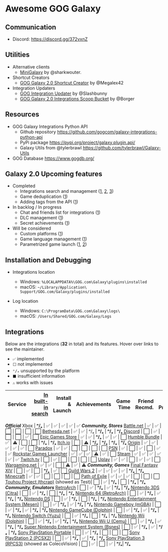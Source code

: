 # Awesome GOG Galaxy

## Communication
* Discord: https://discord.gg/372vxnZ

## Utilities

* Alternative clients
   * [MiniGalaxy](https://github.com/sharkwouter/minigalaxy) by @sharkwouter.
* Shortcut Creators
   * [GOG Galaxy 2.0 Shortcut Creator](https://github.com/Megalex42/GOG-Galaxy-2.0-Shortcut-Creator) by @Megalex42
* Integration Updaters
   * [GOG Integration Updater](https://github.com/Slashbunny/gog-galaxy-plugin-downloader) by @Slashbunny
   * [GOG Galaxy 2.0 Integrations Scoop Bucket](https://github.com/borger/scoop-galaxy-integrations) by @Borger

## Resources
* GOG Galaxy Integrations Python API
   * Github repository https://github.com/gogcom/galaxy-integrations-python-api
   * PyPi package https://pypi.org/project/galaxy.plugin.api/
   * Galaxy Utils from @tylerbrawl https://github.com/tylerbrawl/Galaxy-Utils
 * GOG Database https://www.gogdb.org/

## Galaxy 2.0 Upcoming features

* Completed
  * Integrations search and management ([1](https://github.com/gogcom/galaxy-integrations-python-api/issues/20#issuecomment-511233784), [2](https://github.com/gogcom/galaxy-integrations-python-api/issues/49#issuecomment-522331088), [3](https://www.resetera.com/threads/gog-galaxy-2-0-is-a-game-changer.139162/page-3#post-24918760))
  * Game deduplication ([1](https://www.reddit.com/r/gog/comments/d5gzld/i_hope_we_can_get_a_better_solution_for/f0m2cb9/))
  * Adding tags from the API ([1](https://github.com/gogcom/galaxy-integrations-python-api/issues/49#issuecomment-522331088))
* In backlog / In progress
  * Chat and friends list for integrations ([1](https://github.com/gogcom/galaxy-integrations-python-api/commit/223adf6a384c438552be697467c9495dc591c448#commitcomment-34429833))
  * DLC management ([1](https://github.com/gogcom/galaxy-integrations-python-api/issues/23#issuecomment-512730026))
  * Secret achievements ([1](https://github.com/gogcom/galaxy-integrations-python-api/issues/63#issuecomment-532543083))
* Will be considered
  * Custom platforms ([1](https://github.com/gogcom/galaxy-integrations-python-api/issues/66#issuecomment-532571531))
  * Game language management ([1](https://github.com/gogcom/galaxy-integrations-python-api/issues/8#issuecomment-510074658))
  * Parametrized game launch ([1](https://github.com/gogcom/galaxy-integrations-python-api/issues/52#issuecomment-523540588), [2](https://www.reddit.com/r/gog/comments/d43ab3/suggestion_gog_galaxy_20_mark_games_owned/f0ezmkc/))

## Installation and Debugging

* Integrations location
   * Windows: `%LOCALAPPDATA%\GOG.com\Galaxy\plugins\installed`
   * macOS: `~/Library/Application\ Support/GOG.com/Galaxy/plugins/installed`

* Log location
   * Windows: `C:\ProgramData\GOG.com\Galaxy\logs\`
   * macOS: `/Users/Shared/GOG.com/Galaxy/Logs`

## Integrations
Below are the integrations (**32** in total) and its features. Hover over links to see the maintainer.
* `✅` implemented
* `⬜` not implemented
* `ⁿ/ₐ` unsupported by the platform
* `⬛` insufficient information
* `⚠` works with issues


Service                                           | [In built-in search][fog] | Install & Launch | Achievements | Game Time | Friend Recmd. | Friend Presence
------------------------------------------------- | --: | ---------------: | -----------: | --------: | ------------: | ---------------:
***Official***
Xbox                                              | **ⁿ/ₐ**  | ✅               | ✅           | ✅       | ✅           | ✅
***Community, Stores***
[Battle.net][battlenet]                           | ✅  | ✅               | ⬜           | ⬜       | ⬜           | ⬜
[Bethesda.net][bethesda]                          | ✅  | ✅               | ⁿ/ₐ           | **ⁿ/ₐ**       | **ⁿ/ₐ**           | **ⁿ/ₐ**
[Discord][discord]                                | ⬜  | ✅               | ⬜           | ⬜       | ✅           | ⬜
[Epic Games Store][epic]                          | ✅  | ✅               | **ⁿ/ₐ**           | ✅       | ✅           | ⬜
[Humble Bundle][humble]                           | ✅  | ⚠                | ⬜           | ⬜       | **ⁿ/ₐ**           | **ⁿ/ₐ**
[Itch.io][itch]                                   | ⬜  | ⚠                | **ⁿ/ₐ**           | **ⁿ/ₐ**       | **ⁿ/ₐ**           | **ⁿ/ₐ**
[Origin][origin]                                  | ✅  | ✅               | ✅           | ✅       | ✅           | ⬜
[Paradox][paradox]                                | ✅  | ✅               | ⬜           | ⬜       | ⬜           | ⬜
[PSN][psn]                                        | ✅  | ⬜               | ✅           | ⬜       | ✅           | ✅
[Rockstar Games Launcher][rockstar]               | ✅  | ✅               | ✅           | ⚠        | ✅           | ⬜
[Steam][steam]                                    | ✅  | ✅               | ✅           | ✅       | ✅           | ✅
[Twitch.tv][twitch]                               | ⬜  | ✅               | ⬜           | ⬜       | ⬜           | ⬜
[Uplay][uplay]                                    | ✅  | ✅               | ⬜           | ✅       | ✅           | ⬜
[Wargaming.net][wargaming]                        | ✅  | ✅               | ⬜           | ⚠        | ✅           | ⚠
***Community, Games***
[Final Fantasy XIV][ffxiv]                        | ⬜  | ✅               | ⬜           | **ⁿ/ₐ**       | ✅           | ⬜
[Guild Wars 2][gw2]                               | ✅  | ✅               | ✅           | ✅       | **ⁿ/ₐ**           | **ⁿ/ₐ**
[Minecraft][minecraft]                            | ✅  | ✅               | ⬜           | ⬜       | ⬜           | ⬜
[Path of Exile][pathofexile]                      | ✅  | ✅               | ✅           | ⬜       | ⬜           | ⬜
[Touhou Project (thcrap)][touhou] (showed as Test)| ⬜  | ✅               | **ⁿ/ₐ**           | ⬜       | **ⁿ/ₐ**           | **ⁿ/ₐ**
***Community, Emulators***
[RetroArch][retroarch]                            | ⬜  | ✅               | **ⁿ/ₐ**           | ✅       | **ⁿ/ₐ**           | **ⁿ/ₐ**
[Nintendo 3DS (Citra)][3ds]                       | ⬜  | ✅               | **ⁿ/ₐ**           | ⬜       | **ⁿ/ₐ**           | **ⁿ/ₐ**
[Nintendo 64 (RetroArch)][n64]                    | ⬜  | ✅               | **ⁿ/ₐ**           | ✅       | **ⁿ/ₐ**           | **ⁿ/ₐ**
[Nintendo DS][nds]                                | ⬜  | ✅               | **ⁿ/ₐ**           | ⬜       | **ⁿ/ₐ**           | **ⁿ/ₐ**
[Nintendo Entertainment System (Mesen)][nes]      | ⬜  | ✅               | **ⁿ/ₐ**           | ✅       | **ⁿ/ₐ**           | **ⁿ/ₐ**
[Nintendo Gameboy (mGBA)][gameboy]                | ⬜  | ✅               | **ⁿ/ₐ**           | ✅       | **ⁿ/ₐ**           | **ⁿ/ₐ**
[Nintendo GameCube (Dolphin)][ncube]              | ⬜  | ✅               | **ⁿ/ₐ**           | ✅       | **ⁿ/ₐ**           | **ⁿ/ₐ**
[Nintendo Switch (Yuzu)][nswitch]                 | ⬜  | ✅               | **ⁿ/ₐ**           | ⬜       | **ⁿ/ₐ**           | **ⁿ/ₐ**
[Nintendo Wii (Dolphin)][nwii]                    | ⬜  | ✅               | **ⁿ/ₐ**           | ✅       | **ⁿ/ₐ**           | **ⁿ/ₐ**
[Nintendo Wii U (Cemu)][nwiiu]                    | ⬜  | ✅               | **ⁿ/ₐ**           | ✅       | **ⁿ/ₐ**           | **ⁿ/ₐ**
[Super Nintendo Entertainment System (Bsnes)][snes] | ⬜  | ✅               | **ⁿ/ₐ**           | ✅       | **ⁿ/ₐ**           | **ⁿ/ₐ**
[Sony PlayStation Portable][psp]                  | ⬜  | ✅               | **ⁿ/ₐ**           | ⬜       | ⬜           | ⬜
[Sony PlayStation 2 (PCSX2)][ps2]                 | ⬜  | ✅               | **ⁿ/ₐ**           | ✅       | **ⁿ/ₐ**           | **ⁿ/ₐ**
[Sony PlayStation 3 (RPCS3)][ps3] (showed as ColecoVision) | ⬜  | ✅               | ⬜           | ✅       | **ⁿ/ₐ**| **ⁿ/ₐ**

[fog]: https://github.com/FriendsOfGalaxy "Friends of Galaxy"
[epic]: https://github.com/FriendsOfGalaxy/galaxy-integration-epic "Friends of Galaxy"
[origin]: https://github.com/FriendsOfGalaxy/galaxy-integration-origin "Friends of Galaxy"
[psn]: https://github.com/FriendsOfGalaxy/galaxy-integration-psn "Friends of Galaxy"
[steam]: https://github.com/FriendsOfGalaxy/galaxy-integration-steam "Friends of Galaxy"
[uplay]: https://github.com/FriendsOfGalaxy/galaxy-integration-uplay "Friends of Galaxy"
[paradox]: https://github.com/FriendsOfGalaxy/galaxy-integration-paradox "Friends of Galaxy"

[battlenet]: https://github.com/bartok765/galaxy_blizzard_plugin "Maintained by @bartok765"
[bethesda]: https://github.com/TouwaStar/Galaxy_Plugin_Bethesda "Maintainted by @TouwaStar"
[ffxiv]: https://github.com/RZetko/galaxy-integration-ffxiv "Maintainted by @RZetko"
[gw2]: https://github.com/Mixaill/galaxy-integration-gw2 "Maintainted by @Mixaill"
[humble]: https://github.com/UncleGoogle/galaxy-integration-humblebundle "Maintainted by @UncleGoogle"
[pathofexile]: https://github.com/nyash-qq/galaxy-plugin-poe "Maintainted by @nyash-qq"
[twitch]: https://github.com/nyash-qq/galaxy-plugin-twitch "Maintainted by @nyash-qq"
[wargaming]: https://github.com/Mixaill/galaxy-integration-wargaming "Maintainted by @Mixaill"
[minecraft]: https://github.com/TouwaStar/Galaxy_Plugin_Minecraft "Maintainted by @TouwaStar"
[3ds]: https://github.com/j-selby/galaxy-integration-citra "Maintainted by @j-selby"
[nds]: https://github.com/TBemme/galaxy-integration-nds "Maintainted by @TBemme"
[ncube]: https://github.com/JTNDev/galaxy-integration-gc "Maintainted by @JTNDev"
[nwii]: https://github.com/JTNDev/galaxy-integration-wii "Maintainted by @JTNDev"
[ps2]: https://github.com/AHCoder/galaxy-integration-ps2 "Maintainted by @AHCoder"
[psp]: https://github.com/TBemme/galaxy-integration-psp "Maintainted by @TBemme"
[nwiiu]: https://github.com/LeonardFiedrowicz/galaxy-integration-cemu "Maintained by @LeonardFiedrowicz"
[ps3]: https://github.com/mpm11011/galaxy-integration-rpcs3 "Maintained by @mpm11011"
[itch]: https://github.com/Ertego/gog-galaxy-itch.io "Maintained by @Ertego"
[rockstar]: https://github.com/tylerbrawl/Galaxy-Plugin-Rockstar "Maintained by @tylerbrawl"
[touhou]: https://gitlab.com/PookaMustard/thcrap-plugin-for-galaxy-2.0 "Maintained by @PookaMustard"
[nes]: https://github.com/AHCoder/galaxy-integration-nes "Maintained by @AHCoder"
[gameboy]: https://github.com/AHCoder/galaxy-integration-ngameboy "Maintained by @AHCoder"
[snes]: https://github.com/AHCoder/galaxy-integration-snes "Maintained by @AHCoder"
[n64]: https://github.com/Riku55/galaxy-integration-n64-RetroArch- "Maintained by @Riku55"
[discord]: https://github.com/Ertego/gog-galaxy-discord "Maintained by @Ertego"
[nswitch]: https://github.com/LeonardFiedrowicz/galaxy-integration-yuzu "Maintained by @LeonardFiedrowicz"
[retroarch]: https://github.com/jshackles/RetroGOG "Maintained by @jshackles"

